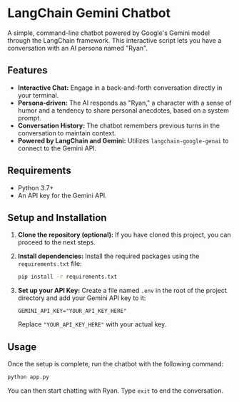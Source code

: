# LangChain Gemini Chatbot

A simple, command-line chatbot powered by Google's Gemini model through the LangChain framework. This interactive script lets you have a conversation with an AI persona named "Ryan".

## Features

-   **Interactive Chat:** Engage in a back-and-forth conversation directly in your terminal.
-   **Persona-driven:** The AI responds as "Ryan," a character with a sense of humor and a tendency to share personal anecdotes, based on a system prompt.
-   **Conversation History:** The chatbot remembers previous turns in the conversation to maintain context.
-   **Powered by LangChain and Gemini:** Utilizes `langchain-google-genai` to connect to the Gemini API.

## Requirements

-   Python 3.7+
-   An API key for the Gemini API.

## Setup and Installation

1.  **Clone the repository (optional):**
    If you have cloned this project, you can proceed to the next steps.

2.  **Install dependencies:**
    Install the required packages using the `requirements.txt` file:
    ```bash
    pip install -r requirements.txt
    ```

3.  **Set up your API Key:**
    Create a file named `.env` in the root of the project directory and add your Gemini API key to it:
    ```
    GEMINI_API_KEY="YOUR_API_KEY_HERE"
    ```
    Replace `"YOUR_API_KEY_HERE"` with your actual key.

## Usage

Once the setup is complete, run the chatbot with the following command:

```bash
python app.py
```

You can then start chatting with Ryan. Type `exit` to end the conversation.
